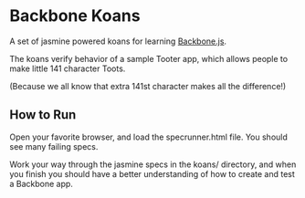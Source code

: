 # Backbone Koans

A set of jasmine powered koans for learning [Backbone.js](http://http://documentcloud.github.com/backbone).

The koans verify behavior of a sample Tooter app, which allows people to make little 141 character Toots.

(Because we all know that extra 141st character makes all the difference!)

## How to Run

Open your favorite browser, and load the specrunner.html file. You should see many failing specs.

Work your way through the jasmine specs in the koans/ directory, and when you finish you should have
a better understanding of how to create and test a Backbone app.

